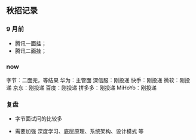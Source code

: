 ## 秋招记录

### 9 月前
- 腾讯一面挂；
- 腾讯二面挂；

### now

字节：二面完，等结果
华为：主管面
深信服：刚投递
快手：刚投递
微软：刚投递
京东：刚投递
百度：刚投递
拼多多：刚投递
MiHoYo：刚投递


### 复盘

- 字节面试问的比较多

- 需要加强 深度学习、底层原理、系统架构、设计模式 等